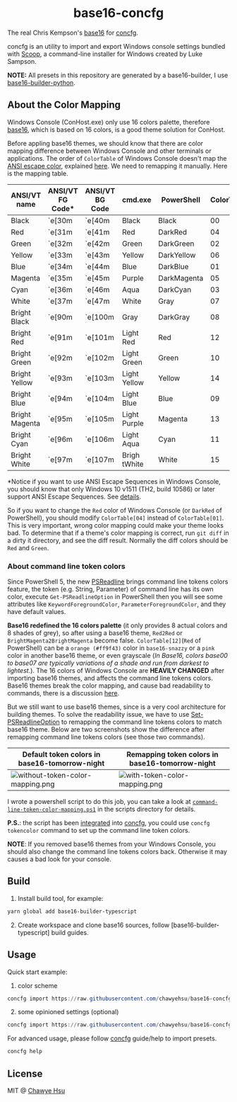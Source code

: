 <div align="center">
    <h1 align="center">base16-concfg</h1>
</div>

The real Chris Kempson's [base16](https://github.com/chriskempson/base16)
for [concfg](https://github.com/lukesampson/concfg).

concfg is an utility to import and export Windows console settings bundled with
[Scoop](https://github.com/lukesampson/scoop), a command-line installer
for Windows created by Luke Sampson.

**NOTE:** All presets in this repository are generated by a base16-builder,
I use [base16-builder-python].

About the Color Mapping
-----------------------

Windows Console (ConHost.exe) only use 16 colors palette,
therefore [base16](http://chriskempson.com/projects/base16/),
which is based on 16 colors, is a good theme solution for ConHost.

Before appling base16 themes, we should know that there are color mapping
difference between Windows Console and other terminals or applications.
The order of `ColorTable` of Windows Console doesn't map the [ANSI escape color], explained [here].
We need to remapping it manually. Here is the mapping table.

| ANSI/VT name   | ANSI/VT FG Code* | ANSI/VT BG Code | cmd.exe      | PowerShell  | ColorTable |
|----------------|------------------|-----------------|--------------|-------------|------------|
| Black          | \`e[30m          | \`e[40m         | Black        | Black       | 00         |
| Red            | \`e[31m          | \`e[41m         | Red          | DarkRed     | 04         |
| Green          | \`e[32m          | \`e[42m         | Green        | DarkGreen   | 02         |
| Yellow         | \`e[33m          | \`e[43m         | Yellow       | DarkYellow  | 06         |
| Blue           | \`e[34m          | \`e[44m         | Blue         | DarkBlue    | 01         |
| Magenta        | \`e[35m          | \`e[45m         | Purple       | DarkMagenta | 05         |
| Cyan           | \`e[36m          | \`e[46m         | Aqua         | DarkCyan    | 03         |
| White          | \`e[37m          | \`e[47m         | White        | Gray        | 07         |
| Bright Black   | \`e[90m          | \`e[100m        | Gray         | DarkGray    | 08         |
| Bright Red     | \`e[91m          | \`e[101m        | Light Red    | Red         | 12         |
| Bright Green   | \`e[92m          | \`e[102m        | Light Green  | Green       | 10         |
| Bright Yellow  | \`e[93m          | \`e[103m        | Light Yellow | Yellow      | 14         |
| Bright Blue    | \`e[94m          | \`e[104m        | Light Blue   | Blue        | 09         |
| Bright Magenta | \`e[95m          | \`e[105m        | Light Purple | Magenta     | 13         |
| Bright Cyan    | \`e[96m          | \`e[106m        | Light Aqua   | Cyan        | 11         |
| Bright White   | \`e[97m          | \`e[107m        | Brigh tWhite | White       | 15         |

*Notice if you want to use ANSI Escape Sequences in Windows Console, you should know that
only Windows 10 v1511 (TH2, build 10586) or later support ANSI Escape Sequences.
See [details](https://stackoverflow.com/questions/16755142/how-to-make-win32-console-recognize-ansi-vt100-escape-sequences).

So if you want to change the `Red` color of Windows Console (or `DarkRed` of PowerShell),
you should modify `ColorTable[04]` instead of `ColorTable[01]`. This is very important,
wrong color mapping could make your theme looks bad. To determine that if a theme's
color mapping is correct, run `git diff` in a dirty it directory, and see
the diff result. Normally the diff colors should be `Red` and `Green`.

### About command line token colors

Since PowerShell 5, the new [PSReadline] brings command line tokens colors feature,
the token (e.g. String, Parameter) of command line has its own color, execute
`Get-PSReadlineOption` in PowerShell then you will see some attributes like
`KeywordForegroundColor`, `ParameterForegroundColor`, and they have default values.

**Base16 redefined the 16 colors palette** (it only provides 8 actual colors and 8 shades of grey),
so after using a base16 theme, `Red2Red` or `BrightMagenta2BrightMagenta` become false. `ColorTable[12]`(`Red` of PowerShell)
can be a `orange (#ff9f43)` color in `base16-snazzy` or a `pink` color in another base16 theme,
or even grayscale (*In Base16, colors base00 to base07 are typically variations of a shade and run from darkest to lightest.*). The 16 colors of Windows Console are **HEAVILY CHANGED** after importing base16 themes,
and affects the command line tokens colors. Base16 themes break the color mapping,
and cause bad readability to commands, there is a discussion [here](https://github.com/lukesampson/concfg/issues/10).

But we still want to use base16 themes, since is a very cool architecture for building themes.
To solve the readability issue, we have to use [Set-PSReadlineOption]
to remapping the command line tokens colors to match base16 theme. Below are two screenshots
show the difference after remapping command line tokens colors (see those two commands).

| Default token colors in base16-tomorrow-night | Remapping token colors in base16-tomorrow-night  |
|----------------------|-----------------------|
| ![without-token-color-mapping.png](docs/without-token-color-mapping.png) | ![with-token-color-mapping.png](docs/with-token-color-mapping.png) |

I wrote a powershell script to do this job, you can take a look at [`command-line-token-color-mapping.ps1`](scripts/command-line-token-color-mapping.ps1) in the scripts directory for details.

**P.S.**: the script has been [integrated](https://github.com/lukesampson/concfg/pull/46) into [concfg](https://github.com/lukesampson/concfg), you could use `concfg tokencolor` command to set up the command line token colors.

**NOTE**: If you removed base16 themes from your Windows Console, you should also change the command line tokens colors back. Otherwise it may causes a bad look for your console.

Build
-----

1. Install build tool, for example:

``` powershell
yarn global add base16-builder-typescript
```

2. Create workspace and clone base16 sources, follow [base16-builder-typescript] build guides.

Usage
-----

Quick start example:

1. color scheme
``` powershell
concfg import https://raw.githubusercontent.com/chawyehsu/base16-concfg/master/presets/base16-solarized-dark.json
```

2. some opinioned settings (optional)
``` powershell
concfg import https://raw.githubusercontent.com/chawyehsu/base16-concfg/master/presets/basic.json
```

For advanced usage, please follow [concfg](https://github.com/lukesampson/concfg) guide/help to import presets.

``` powershell
concfg help
```

License
-------

MIT @ [Chawye Hsu](https://chawyehsu.com)

[Set-PSReadlineOption]: https://docs.microsoft.com/en-us/powershell/module/psreadline/Set-PSReadlineOption
[PSReadline]: https://docs.microsoft.com/en-us/powershell/module/psreadline/
[base16-builder-python]: https://github.com/InspectorMustache/base16-builder-python
[ANSI escape color]: https://en.wikipedia.org/wiki/ANSI_escape_code#Colors
[here]: https://github.com/dotnet/corefx/blob/5e36ca02d2594f715da829aafaf7af2b554dfcdf/src/System.Console/src/System/ConsolePal.Unix.cs#L577-L603
[base16 styling guidelines]: https://github.com/chriskempson/base16/blob/master/styling.md

